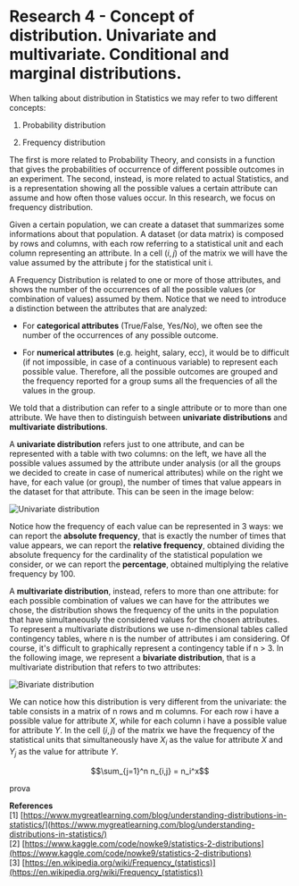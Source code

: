# Research 4 - Concept of distribution. Univariate and multivariate. Conditional and marginal distributions.

 When talking about distribution in Statistics we may refer to two different concepts:

 1. Probability distribution

 2. Frequency distribution

 The first is more related to Probability Theory, and consists in a function that gives the probabilities of occurrence of different possible outcomes in an experiment. The second, instead, is more related to actual Statistics, and is a representation showing all the possible values a certain attribute can assume and how often those values occur. In this research, we focus on frequency distribution.

 Given a certain population, we can create a dataset that summarizes some informations about that population. A dataset (or data matrix) is composed by rows and columns, with each row referring to a statistical unit and each column representing an attribute. In a cell $(i,j)$ of the matrix we will have the value assumed by the attribute j for the statistical unit i. 
 
 A Frequency Distribution is related to one or more of those attributes, and shows the number of the occurrences of all the possible values (or combination of values) assumed by them. Notice that we need to introduce a distinction between the attributes that are analyzed:

 - For **categorical attributes** (True/False, Yes/No), we often see the number of the occurrences of any possible outcome.

 - For **numerical attributes** (e.g. height, salary, ecc), it would be to difficult (if not impossible, in case of a continuous variable) to represent each possible value. Therefore, all the possible outcomes are grouped and the frequency reported for a group sums all the frequencies of all the values in the group.

We told that a distribution can refer to a single attribute or to more than one attribute. We have then to distinguish between **univariate distributions** and **multivariate distributions**.

A **univariate distribution** refers just to one attribute, and can be represented with a table with two columns: on the left, we have all the possible values assumed by the attribute under analysis (or all the groups we decided to create in case of numerical attributes) while on the right we have, for each value (or group), the number of times that value appears in the dataset for that attribute. This can be seen in the image below:

![Univariate distribution](/StatisticsHomework/docs/assets/images/univariate.jpg)

Notice how the frequency of each value can be represented in 3 ways: we can report the **absolute frequency**, that is exactly the number of times that value appears, we can report the **relative frequency**, obtained dividing the absolute frequency for the cardinality of the statistical population we consider, or we can report the **percentage**, obtained multiplying the relative frequency by 100.

A **multivariate distribution**, instead, refers to more than one attribute: for each possible combination of values we can have for the attributes we chose, the distribution shows the frequency of the units in the population that have simultaneously the considered values for the chosen attributes. To represent a multivariate distributions we use n-dimensional tables called contingency tables, where n is the number of attributes i am considering. Of course, it's difficult to graphically represent a contingency table if n > 3. In the following image, we represent a **bivariate distribution**, that is a multivariate distribution that refers to two attributes:

![Bivariate distribution](/StatisticsHomework/docs/assets/images/bivariate.jpg)

We can notice how this distribution is very different from the univariate: the table consists in a matrix of n rows and m columns. For each row i have a possible value for attribute $X$, while for each column i have a possible value for attribute $Y$. In the cell $(i,j)$ of the matrix we have the frequency of the statistical units that simultaneously have $X_{i}$ as the value for attribute $X$ and $Y_{j}$ as the value for attribute $Y$.

$$\sum_{j=1}^n n_{i,j} = n_i^x$$

prova

**References** \
[1] [https://www.mygreatlearning.com/blog/understanding-distributions-in-statistics/](https://www.mygreatlearning.com/blog/understanding-distributions-in-statistics/) \
[2] [https://www.kaggle.com/code/nowke9/statistics-2-distributions](https://www.kaggle.com/code/nowke9/statistics-2-distributions) \
[3] [https://en.wikipedia.org/wiki/Frequency_(statistics)](https://en.wikipedia.org/wiki/Frequency_(statistics))